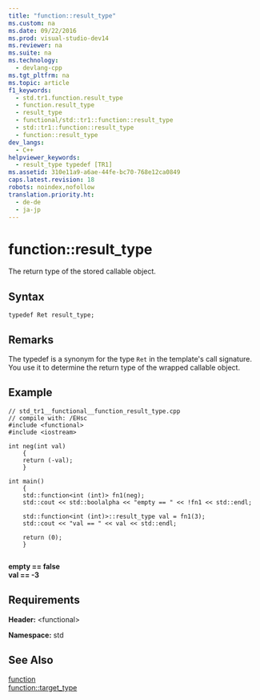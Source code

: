 ```yaml
---
title: "function::result_type"
ms.custom: na
ms.date: 09/22/2016
ms.prod: visual-studio-dev14
ms.reviewer: na
ms.suite: na
ms.technology: 
  - devlang-cpp
ms.tgt_pltfrm: na
ms.topic: article
f1_keywords: 
  - std.tr1.function.result_type
  - function.result_type
  - result_type
  - functional/std::tr1::function::result_type
  - std::tr1::function::result_type
  - function::result_type
dev_langs: 
  - C++
helpviewer_keywords: 
  - result_type typedef [TR1]
ms.assetid: 310e11a9-a6ae-44fe-bc70-768e12ca0849
caps.latest.revision: 18
robots: noindex,nofollow
translation.priority.ht: 
  - de-de
  - ja-jp
---
```

# function::result_type
The return type of the stored callable object.  
  
## Syntax  
  
```  
typedef Ret result_type;  
```  
  
## Remarks  
 The typedef is a synonym for the type `Ret` in the template's call signature. You use it to determine the return type of the wrapped callable object.  
  
## Example  
  
```  
// std_tr1__functional__function_result_type.cpp   
// compile with: /EHsc   
#include <functional>   
#include <iostream>   
  
int neg(int val)   
    {   
    return (-val);   
    }   
  
int main()   
    {   
    std::function<int (int)> fn1(neg);   
    std::cout << std::boolalpha << "empty == " << !fn1 << std::endl;   
  
    std::function<int (int)>::result_type val = fn1(3);   
    std::cout << "val == " << val << std::endl;   
  
    return (0);   
    }  
  
```  
  
 **empty == false**  
**val == -3**   
## Requirements  
 **Header:** <functional\>  
  
 **Namespace:** std  
  
## See Also  
 [function](../vs140/function-class.md)   
 [function::target_type](../vs140/function--target_type.md)